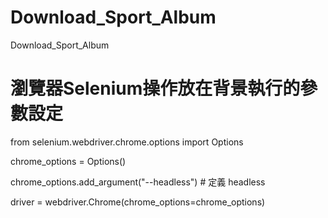 # Download_Sport_Album
Download_Sport_Album

# 瀏覽器Selenium操作放在背景執行的參數設定
from selenium.webdriver.chrome.options import Options

chrome_options = Options()

chrome_options.add_argument("--headless")  # 定義 headless

driver = webdriver.Chrome(chrome_options=chrome_options)
